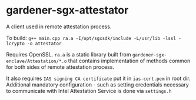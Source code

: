 # gardener-sgx-attestator

A client used in remote attestation process.

To build: `g++ main.cpp ra.a -I/opt/sgxsdk/include -L/usr/lib -lssl -lcrypto -o attestator`

Requires OpenSSL. `ra.a` is a static library built from `gardener-sgx-enclave/Attestation/*.o` that contains implementation of methods common for both sides of remote attestation process.

It also requires `IAS signing CA certificate` put it in `ias-cert.pem` in root dir.
Additional mandatory configuration - such as setting credentials necessary to communicate with Intel Attestation Service is done via `settings.h`
